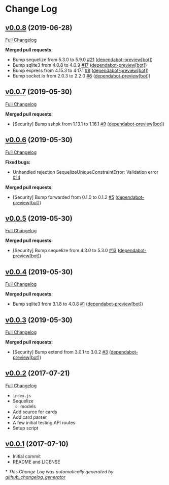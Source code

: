 # Change Log

## [v0.0.8](https://github.com/goodevilgenius/cards-with-frenemies/tree/v0.0.8) (2019-06-28)
[Full Changelog](https://github.com/goodevilgenius/cards-with-frenemies/compare/v0.0.7...v0.0.8)

**Merged pull requests:**

- Bump sequelize from 5.3.0 to 5.9.0 [\#21](https://github.com/goodevilgenius/cards-with-frenemies/pull/21) ([dependabot-preview[bot]](https://github.com/apps/dependabot-preview))
- Bump sqlite3 from 4.0.8 to 4.0.9 [\#17](https://github.com/goodevilgenius/cards-with-frenemies/pull/17) ([dependabot-preview[bot]](https://github.com/apps/dependabot-preview))
- Bump express from 4.15.3 to 4.17.1 [\#8](https://github.com/goodevilgenius/cards-with-frenemies/pull/8) ([dependabot-preview[bot]](https://github.com/apps/dependabot-preview))
- Bump socket.io from 2.0.3 to 2.2.0 [\#6](https://github.com/goodevilgenius/cards-with-frenemies/pull/6) ([dependabot-preview[bot]](https://github.com/apps/dependabot-preview))

## [v0.0.7](https://github.com/goodevilgenius/cards-with-frenemies/tree/v0.0.7) (2019-05-30)
[Full Changelog](https://github.com/goodevilgenius/cards-with-frenemies/compare/v0.0.6...v0.0.7)

**Merged pull requests:**

- \[Security\] Bump sshpk from 1.13.1 to 1.16.1 [\#9](https://github.com/goodevilgenius/cards-with-frenemies/pull/9) ([dependabot-preview[bot]](https://github.com/apps/dependabot-preview))

## [v0.0.6](https://github.com/goodevilgenius/cards-with-frenemies/tree/v0.0.6) (2019-05-30)
[Full Changelog](https://github.com/goodevilgenius/cards-with-frenemies/compare/v0.0.5...v0.0.6)

**Fixed bugs:**

- Unhandled rejection SequelizeUniqueConstraintError: Validation error [\#14](https://github.com/goodevilgenius/cards-with-frenemies/issues/14)

**Merged pull requests:**

- \[Security\] Bump forwarded from 0.1.0 to 0.1.2 [\#5](https://github.com/goodevilgenius/cards-with-frenemies/pull/5) ([dependabot-preview[bot]](https://github.com/apps/dependabot-preview))

## [v0.0.5](https://github.com/goodevilgenius/cards-with-frenemies/tree/v0.0.5) (2019-05-30)
[Full Changelog](https://github.com/goodevilgenius/cards-with-frenemies/compare/v0.0.4...v0.0.5)

**Merged pull requests:**

- \[Security\] Bump sequelize from 4.3.0 to 5.3.0 [\#13](https://github.com/goodevilgenius/cards-with-frenemies/pull/13) ([dependabot-preview[bot]](https://github.com/apps/dependabot-preview))

## [v0.0.4](https://github.com/goodevilgenius/cards-with-frenemies/tree/v0.0.4) (2019-05-30)
[Full Changelog](https://github.com/goodevilgenius/cards-with-frenemies/compare/v0.0.3...v0.0.4)

**Merged pull requests:**

- Bump sqlite3 from 3.1.8 to 4.0.8 [\#1](https://github.com/goodevilgenius/cards-with-frenemies/pull/1) ([dependabot-preview[bot]](https://github.com/apps/dependabot-preview))

## [v0.0.3](https://github.com/goodevilgenius/cards-with-frenemies/tree/v0.0.3) (2019-05-30)
[Full Changelog](https://github.com/goodevilgenius/cards-with-frenemies/compare/v0.0.2...v0.0.3)

**Merged pull requests:**

- \[Security\] Bump extend from 3.0.1 to 3.0.2 [\#3](https://github.com/goodevilgenius/cards-with-frenemies/pull/3) ([dependabot-preview[bot]](https://github.com/apps/dependabot-preview))

## [v0.0.2](https://github.com/goodevilgenius/cards-with-frenemies/tree/v0.0.2) (2017-07-21)
[Full Changelog](https://github.com/goodevilgenius/cards-with-frenemies/compare/v0.0.1...v0.0.2)

* `index.js`
* Sequelize
  - models
* Add source for cards
* Add card parser
* A few initial testing API routes
* Setup script

## [v0.0.1](https://github.com/goodevilgenius/cards-with-frenemies/tree/v0.0.1) (2017-07-10)

* Initial commit
* README and LICENSE

\* *This Change Log was automatically generated by [github_changelog_generator](https://github.com/skywinder/Github-Changelog-Generator)*
